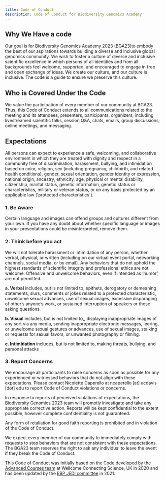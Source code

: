 ```yaml
---
title: Code of Conduct
description: Code of Conduct for Biodiversity Genomics Academy
---
```


## Why We Have a code

Our goal is for Biodiversity Genomics Academy 2023 (BGA23)to embody the best of
our aspirations towards building a diverse and inclusive global
genomics community. We wish to foster a culture of diverse and
inclusive scientific excellence in which persons of all identities and
from all backgrounds feel welcome, supported, and encouraged to
engage in free and open exchange of ideas. We create our culture,
and our culture is inclusive. The code is a guide to ensure we
preserve this culture.
 
## Who is Covered Under the Code

We value the participation of every member of our community at
BGA23. Thus, this Code of Conduct extends to all communications
related to the meeting and its attendees,
presenters, participants, organizers, including livestreamed
scientific talks, session Q&A, chats, emails,
group discussions, online meetings, and messaging.
 
## Expectations

All persons can expect to experience a safe, welcoming, and
collaborative environment in which they are treated with dignity
and respect in a community free of discrimination, harassment,
bullying, and intimidation based on color, religion, sex (including
pregnancy, childbirth, and related health conditions), gender,
sexual orientation, gender identity or expression, national origin,
ancestry, ethnicity, age, physical or mental disability, citizenship,
marital status, genetic information, genetic status or
characteristics, military or veteran status, or on any basis
protected by an applicable law ('protected characteristics').
 
### 1. Be Aware

Certain language and images can offend groups and cultures different from your own. If you have any doubt
about whether specific language or images in your presentations could be misinterpreted, remove them.

### 2. Think before you act

We will not tolerate harassment or intimidation
of any person, whether verbal, physical, or
written (including on our virtual event portal,
networking channels, social media, or by email).
Any behaviors that do not uphold the highest
standards of scientific integrity and professional
ethics are not welcome. Offensive and
unwelcome behaviors, even if intended as
‘humor’, are not permitted.

**a. Verbal** includes, but is not limited to, epithets,
derogatory or demeaning statements, slurs, comments or
jokes related to a protected characteristic, unwelcome
sexual advances, use of sexual images, excessive
disparaging of other’s anyone’s work, or sustained
interruption of speakers or those asking questions.

**b. Visual** includes, but is not limited to,, displaying
inappropriate images of any sort via any media, sending
inappropriate electronic messages, leering, or
unwelcome sexual gestures or advances, use of sexual
images, stalking or requests for sexual favors, or
unwanted photography or filming.

**c. Intimidation** includes, but is not limited to, making
threats, bullying, and personal attacks

### 3. Report Concerns

We encourage all participants to raise concerns as soon as possible for any experienced or witnessed behaviors that do not align with these expectations. Please contact Nicolette Caperello at ncaperello [at] ucdavis [dot] edu to
report Code of Conduct violations or concerns.

In response to reports of perceived violations of expectations, the Biodiversity Genomics 2023 team will promptly investigate and take any appropriate corrective action. Reports will be kept confidential to the extent possible, however complete confidentiality is not
guaranteed.

Any form of retaliation for good faith reporting is prohibited and in violation of the Code of Conduct.

We expect every member of our community to immediately comply with requests to stop behaviors
that are not consistent with these expectations. The BGA23 team reserves the right to ask any individual to leave the event if they break the Code of Conduct.

This Code of Conduct was initially based on the Code developed by the [Advanced Courses team](https://coursesandconferences.wellcomeconnectingscience.org/) at Wellcome Connecting Science, UK in 2020 and has been updated by the [EBP JEDI committee](https://www.earthbiogenome.org/justice-equity-diversity-inclusion-committee) in 2021.
  